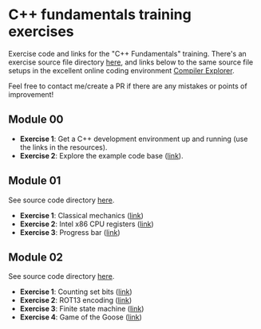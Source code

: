 # C++ fundamentals training exercises

Exercise code and links for the "C++ Fundamentals" training.
There's an exercise source file directory [here](code/), and links below to the same source file setups in the excellent online coding environment [Compiler Explorer](https://www.godbolt.org/).

Feel free to contact me/create a PR if there are any mistakes or points of improvement!

## Module 00

- **Exercise 1**: Get a C++ development environment up and running (use the links in the resources).
- **Exercise 2**: Explore the example code base ([link](https://github.com/krisvanrens/master-mind)).

## Module 01

See source code directory [here](code/module_01/).

- **Exercise 1**: Classical mechanics ([link](https://www.godbolt.org/z/oYWr3v7j7))
- **Exercise 2**: Intel x86 CPU registers ([link](https://www.godbolt.org/z/fvn4cWqdj))
- **Exercise 3**: Progress bar ([link](https://www.godbolt.org/z/znK57PsMj))

## Module 02

See source code directory [here](code/module_02/).

- **Exercise 1**: Counting set bits ([link](https://www.godbolt.org/z/3435Kovh5))
- **Exercise 2**: ROT13 encoding ([link](https://www.godbolt.org/z/eT3Gr9KTP))
- **Exercise 3**: Finite state machine ([link](https://www.godbolt.org/z/sxa1b8PPe))
- **Exercise 4**: Game of the Goose ([link](https://www.godbolt.org/z/9a4j3783o))

